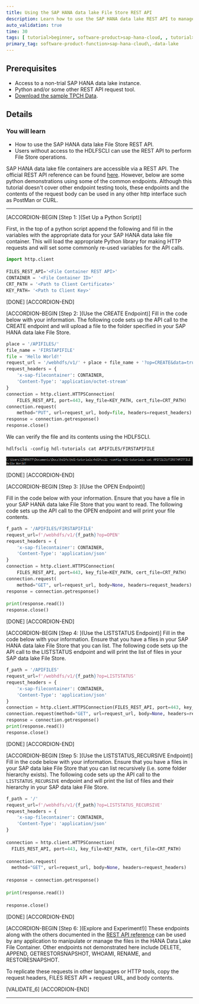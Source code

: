 ```yaml
---
title: Using the SAP HANA data lake File Store REST API
description: Learn how to use the SAP HANA data lake REST API to manage, upload, download, and list your files.
auto_validation: true
time: 30
tags: [ tutorial>beginner, software-product>sap-hana-cloud, , tutorial>license]
primary_tag: software-product-function>sap-hana-cloud\,-data-lake
---
```


## Prerequisites
 - Access to a non-trial SAP HANA data lake instance.
 - Python and/or some other REST API request tool.
 - [Download the sample TPCH Data](https://help.sap.com/viewer/a89a80f984f21015b2b2c84d2498d36d/QRC_4_2021/en-US/6e1dd06335704f4c96d48279ca1ed555.html).

## Details
### You will learn
  - How to use the SAP HANA data lake File Store REST API.
  - Users without access to the HDLFSCLI can use the REST API to perform File Store operations.

SAP HANA data lake file containers are accessible via a REST API. The official REST API reference can be found [here](https://help.sap.com/doc/9d084a41830f46d6904fd4c23cd4bbfa/QRC_3_2021/en-US/html/index.html). However, below are some python demonstrations using some of the common endpoints. Although this tutorial doesn't cover other endpoint testing tools, these endpoints and the contents of the request body can be used in any other http interface such as PostMan or CURL.

---

[ACCORDION-BEGIN [Step 1: ](Set Up a Python Script)]

First, in the top of a python script append the following and fill in the variables with the appropriate data for your SAP HANA data lake file container. This will load the appropriate Python library for making HTTP requests and will set some commonly re-used variables for the API calls.

```python
import http.client

FILES_REST_API='<File Container REST API>'
CONTAINER = '<File Container ID>'
CRT_PATH = '<Path to Client Certificate>'
KEY_PATH= '<Path to Client Key>'
```

[DONE]
[ACCORDION-END]

[ACCORDION-BEGIN [Step 2: ](Use the CREATE Endpoint)]
Fill in the code below with your information. The following code sets up the API call to the CREATE endpoint and will upload a file to the folder specified in your SAP HANA data lake File Store.

```python
place = '/APIFILES/'
file_name = 'FIRSTAPIFILE'
file = 'Hello World!'
request_url = '/webhdfs/v1/' + place + file_name + '?op=CREATE&data=true'
request_headers = {
    'x-sap-filecontainer': CONTAINER,
    'Content-Type': 'application/octet-stream'
}
connection = http.client.HTTPSConnection(
    FILES_REST_API, port=443, key_file=KEY_PATH, cert_file=CRT_PATH)
connection.request(
    method="PUT", url=request_url, body=file, headers=request_headers)
response = connection.getresponse()
response.close()
```

We can verify the file and its contents using the HDLFSCLI.

`hdlfscli -config hdl-tutorials cat APIFILES/FIRSTAPIFILE`

![Rest API file contents.](restapi-image-1.png)


[DONE]
[ACCORDION-END]

[ACCORDION-BEGIN [Step 3: ](Use the OPEN Endpoint)]

Fill in the code below with your information. Ensure that you have a file in your SAP HANA data lake File Store that you want to read. The following code sets up the API call to the OPEN endpoint and will print your file contents.

```Python
f_path = '/APIFILES/FIRSTAPIFILE'
request_url=f'/webhdfs/v1/{f_path}?op=OPEN'
request_headers = {
    'x-sap-filecontainer': CONTAINER,
    'Content-Type': 'application/json'
}
connection = http.client.HTTPSConnection(
    FILES_REST_API, port=443, key_file=KEY_PATH, cert_file=CRT_PATH)
connection.request(
    method="GET", url=request_url, body=None, headers=request_headers)
response = connection.getresponse()

print(response.read())
response.close()
```

[DONE]
[ACCORDION-END]


[ACCORDION-BEGIN [Step 4: ](Use the LISTSTATUS Endpoint)]
Fill in the code below with your information. Ensure that you have a files in your SAP HANA data lake File Store that you can list. The following code sets up the API call to the LISTSTATUS endpoint and will print the list of files in your SAP data lake File Store.

```python
f_path = '/APIFILES'
request_url=f'/webhdfs/v1/{f_path}?op=LISTSTATUS'
request_headers = {
    'x-sap-filecontainer': CONTAINER,
    'Content-Type': 'application/json'
}
connection = http.client.HTTPSConnection(FILES_REST_API, port=443, key_file=KEY_PATH, cert_file=CRT_PATH)
connection.request(method="GET", url=request_url, body=None, headers=request_headers)
response = connection.getresponse()
print(response.read())
response.close()
```


[DONE]
[ACCORDION-END]

[ACCORDION-BEGIN [Step 5: ](Use the LISTSTATUS_RECURSIVE Endpoint)]
Fill in the code below with your information. Ensure that you have a files in your SAP data lake File Store that you can list recursively (i.e. some folder hierarchy exists). The following code sets up the API call to the `LISTSTATUS_RECURSIVE` endpoint and will print the list of files and their hierarchy in your SAP data lake File Store.

```python
f_path = '/'
request_url=f'/webhdfs/v1/{f_path}?op=LISTSTATUS_RECURSIVE'
request_headers = {
    'x-sap-filecontainer': CONTAINER,
    'Content-Type': 'application/json'
}

connection = http.client.HTTPSConnection(
  FILES_REST_API, port=443, key_file=KEY_PATH, cert_file=CRT_PATH)

connection.request(
  method="GET", url=request_url, body=None, headers=request_headers)

response = connection.getresponse()

print(response.read())

response.close()
```

[DONE]
[ACCORDION-END]

[ACCORDION-BEGIN [Step 6: ](Explore and Experiment!)]
These endpoints along with the others documented in the [REST API reference](https://help.sap.com/doc/9d084a41830f46d6904fd4c23cd4bbfa/QRC_4_2021/en-US/html/index.html) can be used by any application to manipulate or manage the files in the HANA Data Lake File Container. Other endpoints not demonstrated here include DELETE, APPEND, GETRESTORSNAPSHOT, WHOAMI, RENAME, and RESTORESNAPSHOT.

To replicate these requests in other languages or HTTP tools, copy the request headers, FILES REST API + request URL, and body contents.

[VALIDATE_6]
[ACCORDION-END]

---
